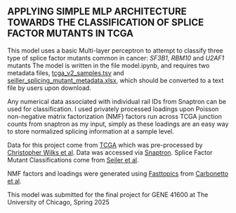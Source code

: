 ## APPLYING SIMPLE MLP ARCHITECTURE TOWARDS THE CLASSIFICATION OF SPLICE FACTOR MUTANTS IN TCGA

This model uses a basic Multi-layer perceptron to attempt to classify three type of splice factor mutants common in cancer: _SF3B1_, _RBM10_ and _U2AF1_ mutants
The model is written in the file model.ipynb, and requires two metadata files, [tcga_v2_samples.tsv](https://snaptron.cs.jhu.edu/data/tcgav2/samples.tsv) and [seiller_splicing_mutant_metadata.xlsx](https://ars.els-cdn.com/content/image/1-s2.0-S2211124718301529-mmc3.xlsx), which should be converted to a text file by users upon download.

Any numerical data associated with individual rail IDs from Snaptron can be used for classification. I used privately processed loadings upon Poisson non-negative matrix factorization (NMF) factors run across TCGA junction counts from snaptron as my input, simply as these loadings are an easy way to store normalized splicing information at a sample level.

Data for this project come from [TCGA](https://www.cancer.gov/ccg/research/genome-sequencing/tcga) which was pre-processed by [Christopher Wilks et al](https://academic.oup.com/bioinformatics/article/34/1/114/4101942).
Data was accessed via [Snaptron](https://snaptron.cs.jhu.edu/).
Splice Factor Mutant Classifications come from [Seiler et al](10.1016/j.celrep.2018.01.088).

NMF factors and loadings were generated using [Fasttopics](https://cran.r-project.org/web/packages/fastTopics/index.html) from [Carbonetto et al](https://doi.org/10.48550/arXiv.2105.13440).


This model was submitted for the final project for GENE 41600 at The University of Chicago, Spring 2025
